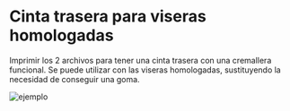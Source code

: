 # Cinta trasera para viseras homologadas

Imprimir los 2 archivos para tener una cinta trasera con una cremallera funcional. Se puede utilizar con las viseras homologadas, sustituyendo la necesidad de conseguir una goma.

![ejemplo](./cinta.jpg)